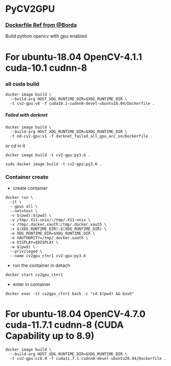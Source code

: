 # PyCV2GPU

### [Dockerfile Ref from @Borda](https://github.com/Borda/docker_python-opencv-ffmpeg/blob/master/gpu/Dockerfile)

Build python opencv with gpu enabled

# For ubuntu-18.04 OpenCV-4.1.1 cuda-10.1 cudnn-8

### all cuda build

```shell
docker image build \
  --build-arg HOST_XDG_RUNTIME_DIR=$XDG_RUNTIME_DIR \
  -t cv2-gpu:v6 -f cuda10.1-cudnn8-devel-ubuntu18.04/Dockerfile .
```

##### Failed with darknet

```shell
docker image build \
  --build-arg HOST_XDG_RUNTIME_DIR=$XDG_RUNTIME_DIR \
  -t nd-cv2-gpu:v1 -f darknet_failed_all_gpu_acc_on/Dockerfile .
```

or cd in it

```shell
docker image build -t cv2-gpu:py3.6 .
```

```shell
sudo docker image build -t cv2-gpu:py3.6 .
```

### Container create

- create container

```shell
docker run \
  -it \
  --gpus all \
  --net=host \
  -v $(pwd):$(pwd) \
  -v /tmp/.X11-unix/:/tmp/.X11-unix \
  -v /tmp/.docker.xauth:/tmp/.docker.xauth \
  -v $(XDG_RUNTIME_DIR):$(XDG_RUNTIME_DIR) \
  -e XDG_RUNTIME_DIR=$XDG_RUNTIME_DIR \
  -e XAUTHORITY=/tmp/.docker.xauth \
  -e DISPLAY=$DISPLAY \
  -w $(pwd) \
  --privileged \
  --name cv2gpu_ctnr1 cv2-gpu:py3.6
```

- run the container in detach

```shell
docker start cv2gpu_ctnr1
```

- enter in container

```shell
docker exec -it cv2gpu_ctnr1 bash -c "cd $(pwd) && bash"
```

# For ubuntu-18.04 OpenCV-4.7.0 cuda-11.7.1 cudnn-8 (CUDA Capability up to 8.9)
```shell
docker image build \
  --build-arg HOST_XDG_RUNTIME_DIR=$XDG_RUNTIME_DIR \
  -t cv2-gpu:cc8.9 -f cuda11.7.1-cudnn8-devel-ubuntu20.04/Dockerfile .
```
